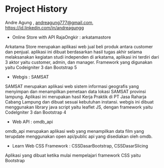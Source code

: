 # Project History

Andre Agung , andreagung777@gmail.com, https://id.linkedin.com/in/andreagungg

- Online Store with API RajaOngkir : arkatamastore

Arkatama Store merupakan aplikasi web jual beli produk antara customer dan penjual. aplikasi ini dibuat berdasarkan hasil tugas akhir selama melaksanakan kegiatan studi independen di arkatama, aplikasi ini terdiri dari 3 aktor yaitu customer, admin, dan manager. Framework yang digunakan yaitu Codeigniter 3 dan Bootstrap 5

- Webgis : SAMSAT

SAMSAT merupakan aplikasi web sistem informasi geografis yang menyimpan dan menampilkan pemetaan data lokasi SAMSAT provinsi lampung. Aplikasi ini merupakan hasil Kerja Praktik di PT Jasa Raharja Cabang Lampung dan dibuat sesuai kebutuhan instansi. webgis ini dibuat menggunakan library java script yaitu leaflet JS, dengan framework yaitu CodeIgniter 3 dan Bootstrap 4

- Web API : omdb_api

omdb_api merupakan aplikasi web yang menampilkan data film yang terupdate menggunakan open api/public api yang disediakan oleh omdb.

- Learn Web CSS Framework : CSSDasarBootstrap, CSSDasarSlicing

Aplikasi yang dibuat ketika mulai mempelajari framework CSS yaitu Bootstrap
